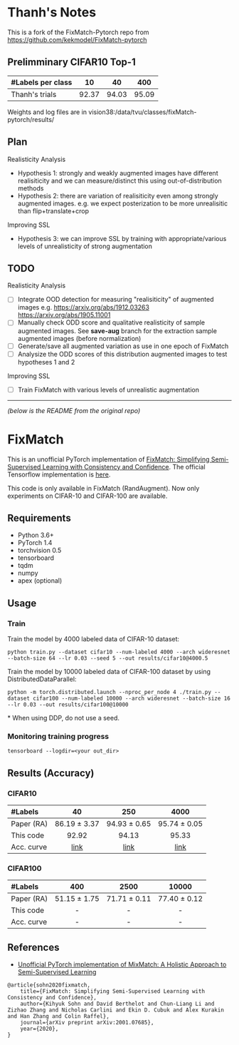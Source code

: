 # Thanh's Notes
This is a fork of the FixMatch-Pytorch repo from https://github.com/kekmodel/FixMatch-pytorch

## Prelimminary CIFAR10 Top-1
| #Labels per class| 10 | 40 | 400 |
|:---|:---:|:---:|:---:|
| Thanh's trials | 92.37 | 94.03 | 95.09 |

Weights and log files are in vision38:/data/tvu/classes/fixMatch-pytorch/results/


## Plan
Realisticity Analysis
- Hypothesis 1: strongly and weakly augmented images have different realisiticity and we can measure/distinct this using out-of-distribution methods
- Hypothesis 2: there are variation of realisiticity even among strongly augmented images. e.g. we expect posterization to be more unrealisitic than flip+translate+crop

Improving SSL
- Hypothesis 3: we can improve SSL by training with appropriate/various levels of unrealisticity of strong augmentation

## TODO
Realisticity Analysis
- [ ] Integrate OOD detection for measuring "realisiticity" of augmented images e.g. https://arxiv.org/abs/1912.03263 https://arxiv.org/abs/1905.11001
- [ ] Manually check ODD score and qualitative realisticity of sample augmented images. See **save-aug** branch for the extraction sample augmented images (before normalization)
- [ ] Generate/save all augmented variation as use in one epoch of FixMatch
- [ ] Analysize the ODD scores of this distribution augmented images to test hypotheses 1 and 2

Improving SSL
- [ ] Train FixMatch with various levels of unrealistic augmentation

---------------------------------------------
*(below is the README from the original repo)*
# FixMatch
This is an unofficial PyTorch implementation of [FixMatch: Simplifying Semi-Supervised Learning with Consistency and Confidence](https://arxiv.org/abs/2001.07685).
The official Tensorflow implementation is [here](https://github.com/google-research/fixmatch).

This code is only available in FixMatch (RandAugment).
Now only experiments on CIFAR-10 and CIFAR-100 are available.

## Requirements
- Python 3.6+
- PyTorch 1.4
- torchvision 0.5
- tensorboard
- tqdm
- numpy
- apex (optional)

## Usage

### Train
Train the model by 4000 labeled data of CIFAR-10 dataset:

```
python train.py --dataset cifar10 --num-labeled 4000 --arch wideresnet --batch-size 64 --lr 0.03 --seed 5 --out results/cifar10@4000.5
```

Train the model by 10000 labeled data of CIFAR-100 dataset by using DistributedDataParallel:
```
python -m torch.distributed.launch --nproc_per_node 4 ./train.py --dataset cifar100 --num-labeled 10000 --arch wideresnet --batch-size 16 --lr 0.03 --out results/cifar100@10000
```
\* When using DDP, do not use a seed.

### Monitoring training progress
```
tensorboard --logdir=<your out_dir>
```

## Results (Accuracy)

### CIFAR10
| #Labels | 40 | 250 | 4000 |
|:---|:---:|:---:|:---:|
| Paper (RA) | 86.19 ± 3.37 | 94.93 ± 0.65 | 95.74 ± 0.05 |
| This code | 92.92 | 94.13 | 95.33 |
| Acc. curve | [link](https://tensorboard.dev/experiment/YcLQA52kQ1KZIgND8bGijw/) | [link](https://tensorboard.dev/experiment/n3Wd14QRTZWEKXlmbQxfvw/) | [link](https://tensorboard.dev/experiment/MX4pVoLmRMuq7VTQV9M8ww/) |

### CIFAR100
| #Labels | 400 | 2500 | 10000 |
|:---|:---:|:---:|:---:|
|Paper (RA) | 51.15 ± 1.75 | 71.71 ± 0.11 | 77.40 ± 0.12 |
|This code | - | - | - |
| Acc. curve | - | - | - |

## References
- [Unofficial PyTorch implementation of MixMatch: A Holistic Approach to Semi-Supervised Learning](https://github.com/YU1ut/MixMatch-pytorch)
```
@article{sohn2020fixmatch,
    title={FixMatch: Simplifying Semi-Supervised Learning with Consistency and Confidence},
    author={Kihyuk Sohn and David Berthelot and Chun-Liang Li and Zizhao Zhang and Nicholas Carlini and Ekin D. Cubuk and Alex Kurakin and Han Zhang and Colin Raffel},
    journal={arXiv preprint arXiv:2001.07685},
    year={2020},
}
```
